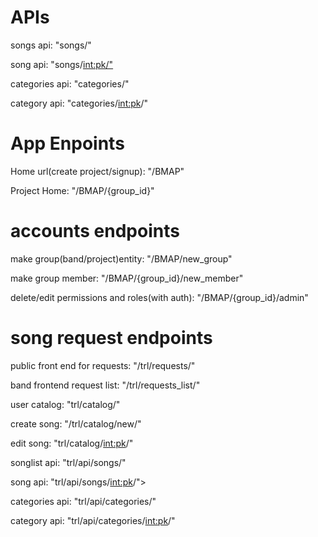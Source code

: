 # APIs

songs api: "songs/"

song api: "songs/<int:pk/">

categories api: "categories/"

category api: "categories/<int:pk>/"



# App Enpoints
Home url(create project/signup): "/BMAP"

Project Home: "/BMAP/{group_id}"



# accounts endpoints
make group(band/project)entity: "/BMAP/new_group"

make group member: "/BMAP/{group_id}/new_member"

delete/edit permissions and roles(with auth): "/BMAP/{group_id}/admin"



# song request endpoints
public front end for requests: "/trl/requests/"

band frontend request list: "/trl/requests_list/"

user catalog: "trl/catalog/"

create song: "/trl/catalog/new/"

edit song: "trl/catalog/<int:pk>/"


songlist api: "trl/api/songs/"

song api: "trl/api/songs/<int:pk>/">

categories api: "trl/api/categories/"

category api: "trl/api/categories/<int:pk>/"
